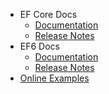 - EF Core Docs
	- [Documentation](documentations/batch-delete/ef-core-batch-delete.md)
	- [Release Notes](https://github.com/zzzprojects/EntityFramework-Plus/releases)
- EF6 Docs
	- [Documentation](documentations/batch-delete/ef6-batch-delete.md)
	- [Release Notes](https://github.com/zzzprojects/EntityFramework-Plus/releases)
- [Online Examples](/online-examples)
